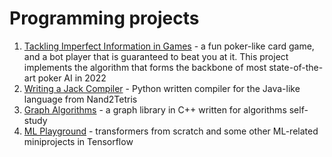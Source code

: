 # Programming projects

1. [Tackling Imperfect Information in Games](https://github.com/filipion/counterfactual-regret-game) - a fun poker-like card game, and a bot player that is guaranteed to beat you at it. This project implements the algorithm that forms the backbone of most state-of-the-art poker AI in 2022
2. [Writing a Jack Compiler](https://github.com/filipion/compiler-for-Jack) - Python written compiler for the Java-like language from Nand2Tetris
3. [Graph Algorithms](https://github.com/filipion/graph-algos) - a graph library in C++ written for algorithms self-study
4. [ML Playground](https://github.com/filipion/mlplayground) - transformers from scratch and some other ML-related miniprojects in Tensorflow
